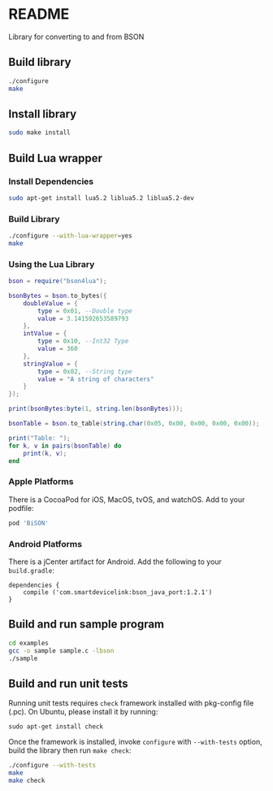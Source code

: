 # README #
Library for converting to and from BSON

## Build library ##
```bash
./configure
make
```

## Install library ##
```bash
sudo make install
```

## Build Lua wrapper ##

### Install Dependencies ###
```bash
sudo apt-get install lua5.2 liblua5.2 liblua5.2-dev
```

### Build Library ###
```bash
./configure --with-lua-wrapper=yes
make
```

### Using the Lua Library ###
```lua
bson = require("bson4lua");

bsonBytes = bson.to_bytes({
	doubleValue = {
		type = 0x01, --Double type
		value = 3.141592653589793
	},
	intValue = {
		type = 0x10, --Int32 Type
		value = 360
	},
	stringValue = {
		type = 0x02, --String type
		value = "A string of characters"
	}
});

print(bsonBytes:byte(1, string.len(bsonBytes)));

bsonTable = bson.to_table(string.char(0x05, 0x00, 0x00, 0x00, 0x00)); --Empty BSON document

print("Table: ");
for k, v in pairs(bsonTable) do
    print(k, v);
end
```

### Apple Platforms ###
There is a CocoaPod for iOS, MacOS, tvOS, and watchOS. Add to your podfile:

```ruby
pod 'BiSON'
```

### Android Platforms ###
There is a jCenter artifact for Android. Add the following to your `build.gradle`:

```
dependencies {
    compile ('com.smartdevicelink:bson_java_port:1.2.1')
}
```

## Build and run sample program ##
```bash
cd examples
gcc -o sample sample.c -lbson
./sample
```

## Build and run unit tests ##

Running unit tests requires `check` framework installed with pkg-config file (.pc). On Ubuntu, please install it by running:
```
sudo apt-get install check
```

Once the framework is installed, invoke `configure` with `--with-tests` option, build the library then run `make check`:

```bash
./configure --with-tests
make
make check
```

